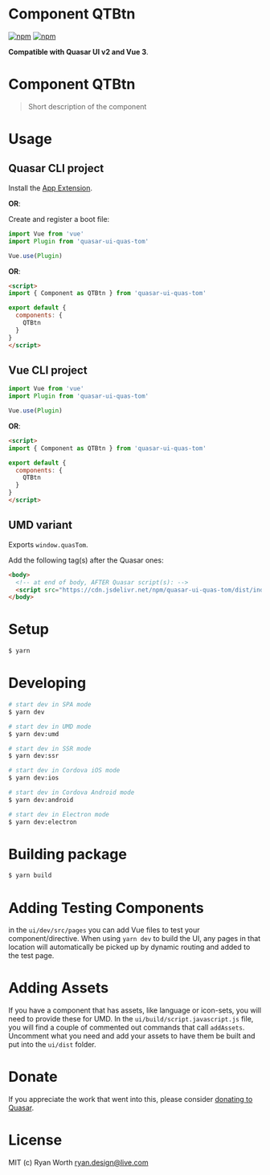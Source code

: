 # Component QTBtn

[![npm](https://img.shields.io/npm/v/quasar-ui-quas-tom.svg?label=quasar-ui-quas-tom)](https://www.npmjs.com/package/quasar-ui-quas-tom)
[![npm](https://img.shields.io/npm/dt/quasar-ui-quas-tom.svg)](https://www.npmjs.com/package/quasar-ui-quas-tom)

**Compatible with Quasar UI v2 and Vue 3**.

# Component QTBtn
> Short description of the component


# Usage

## Quasar CLI project

Install the [App Extension](../app-extension).

**OR**:

Create and register a boot file:

```js
import Vue from 'vue'
import Plugin from 'quasar-ui-quas-tom'

Vue.use(Plugin)
```

**OR**:

```html
<script>
import { Component as QTBtn } from 'quasar-ui-quas-tom'

export default {
  components: {
    QTBtn
  }
}
</script>
```

## Vue CLI project

```js
import Vue from 'vue'
import Plugin from 'quasar-ui-quas-tom'

Vue.use(Plugin)
```

**OR**:

```html
<script>
import { Component as QTBtn } from 'quasar-ui-quas-tom'

export default {
  components: {
    QTBtn
  }
}
</script>
```

## UMD variant

Exports `window.quasTom`.

Add the following tag(s) after the Quasar ones:

```html
<body>
  <!-- at end of body, AFTER Quasar script(s): -->
  <script src="https://cdn.jsdelivr.net/npm/quasar-ui-quas-tom/dist/index.umd.min.js"></script>
</body>
```

# Setup
```bash
$ yarn
```

# Developing
```bash
# start dev in SPA mode
$ yarn dev

# start dev in UMD mode
$ yarn dev:umd

# start dev in SSR mode
$ yarn dev:ssr

# start dev in Cordova iOS mode
$ yarn dev:ios

# start dev in Cordova Android mode
$ yarn dev:android

# start dev in Electron mode
$ yarn dev:electron
```

# Building package
```bash
$ yarn build
```

# Adding Testing Components
in the `ui/dev/src/pages` you can add Vue files to test your component/directive. When using `yarn dev` to build the UI, any pages in that location will automatically be picked up by dynamic routing and added to the test page.

# Adding Assets
If you have a component that has assets, like language or icon-sets, you will need to provide these for UMD. In the `ui/build/script.javascript.js` file, you will find a couple of commented out commands that call `addAssets`. Uncomment what you need and add your assets to have them be built and put into the `ui/dist` folder.

# Donate
If you appreciate the work that went into this, please consider [donating to Quasar](https://donate.quasar.dev).

# License
MIT (c) Ryan Worth <ryan.design@live.com>
